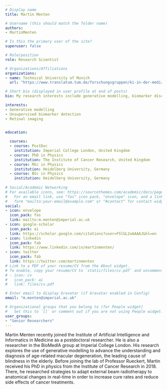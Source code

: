 ```yaml
---
# Display name
title: Martin Menten

# Username (this should match the folder name)
authors:
- MartinMenten

# Is this the primary user of the site?
superuser: false

# Role/position
role: Research Scientist

# Organizations/Affiliations
organizations:
- name: Technical University of Munich
  url: "https://www.translatum.tum.de/forschungsgruppen/ki-in-der-medizin/"

# Short bio (displayed in user profile at end of posts)
bio: My research interests include generative modelling, biomarker discovery and applications in opthamology

interests:
- Generative modelling
- Unsupervised biomarker detection
- Retinal imaging


education:
  
  courses:
  - course: PostDoc
    institution: Imperial College London, United Kingdom
  - course: PhD in Physics
    institution: The Institute of Cancer Research, United Kingdom
  - course: MSc in Physics
    institution: Heidelberg University, Germany
  - course: BSc in Physics
    institution: Heidelberg University, Germany
  
# Social/Academic Networking
# For available icons, see: https://sourcethemes.com/academic/docs/page-builder/#icons
#   For an email link, use "fas" icon pack, "envelope" icon, and a link in the
#   form "mailto:your-email@example.com" or "#contact" for contact widget.
social:
- icon: envelope
  icon_pack: fas
  link: mailto:m.menten@imperial.ac.uk
- icon: google-scholar
  icon_pack: ai
  link: https://scholar.google.com/citations?user=FSlGL2oAAAAJ&hl=en
- icon: linkedin
  icon_pack: fab
  link: https://www.linkedin.com/in/martinmenten/
- icon: twitter
  icon_pack: fab
  link: https://twitter.com/martinmenten
# Link to a PDF of your resume/CV from the About widget.
# To enable, copy your resume/CV to `static/files/cv.pdf` and uncomment the lines below.
# - icon: cv
#   icon_pack: ai
#   link: files/cv.pdf

# Enter email to display Gravatar (if Gravatar enabled in Config)
email: "m.menten@imperial.ac.uk"

# Organizational groups that you belong to (for People widget)
#   Set this to `[]` or comment out if you are not using People widget.
user_groups:
- "Senior Researchers"
---
```


Martin Menten recently joined the Institute of Artificial Intelligence and Informatics in Medicine as a postdoctoral researcher. He is also a researcher in the BioMedIA group at Imperial College London. His research explores the use of generative modelling to advance the understanding and diagnosis of age-related macular degeneration, the leading cause of blindness in the elderly. Before joining the lab of Professor Rueckert, Martin received his PhD in physics from the Institute of Cancer Research in 2018. There, he researched strategies to adapt external beam radiotherapy to anatomical changes in real-time in order to increase cure rates and reduce side effects of cancer treatments.
